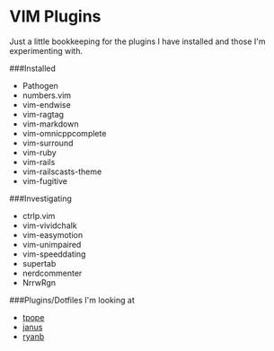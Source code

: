 VIM Plugins
===========

Just a little bookkeeping for the plugins I have installed and those I'm experimenting with.

###Installed

* Pathogen
* numbers.vim
* vim-endwise
* vim-ragtag
* vim-markdown
* vim-omnicppcomplete
* vim-surround
* vim-ruby
* vim-rails
* vim-railscasts-theme
* vim-fugitive

###Investigating

* ctrlp.vim
* vim-vividchalk
* vim-easymotion
* vim-unimpaired
* vim-speeddating
* supertab
* nerdcommenter
* NrrwRgn

###Plugins/Dotfiles I'm looking at

* [tpope](https://github.com/tpope/tpope)
* [janus](https://github.com/carlhuda/janus)
* [ryanb](https://github.com/ryanb/dotfiles)
